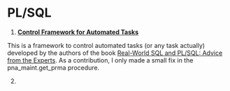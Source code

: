 # PL/SQL

1. **[Control Framework for Automated Tasks](https://github.com/robinsonlovatto/pl-sql/tree/main/control_framework_for_automated_tasks)**

This is a framework to control automated tasks (or any task actually) developed by the authors of the book [Real-World SQL and PL/SQL: Advice from the Experts](https://www.mhprofessional.com/real-world-sql-and-pl-sql-advice-from-the-experts-9781259640971-usa-group). As a contribution, I only made a small fix in the pna_maint.get_prma procedure.

2.  


